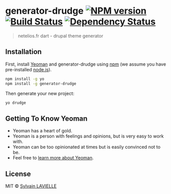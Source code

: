 # generator-drudge [![NPM version][npm-image]][npm-url] [![Build Status][travis-image]][travis-url] [![Dependency Status][daviddm-image]][daviddm-url]
> netelios.fr dart -  drupal theme generator

## Installation

First, install [Yeoman](http://yeoman.io) and generator-drudge using [npm](https://www.npmjs.com/) (we assume you have pre-installed [node.js](https://nodejs.org/)).

```bash
npm install -g yo
npm install -g generator-drudge
```

Then generate your new project:

```bash
yo drudge
```

## Getting To Know Yeoman

 * Yeoman has a heart of gold.
 * Yeoman is a person with feelings and opinions, but is very easy to work with.
 * Yeoman can be too opinionated at times but is easily convinced not to be.
 * Feel free to [learn more about Yeoman](http://yeoman.io/).

## License

MIT © [Sylvain LAVIELLE]()


[npm-image]: https://badge.fury.io/js/generator-drudge.svg
[npm-url]: https://npmjs.org/package/generator-drudge
[travis-image]: https://travis-ci.org/slavielle/generator-drudge.svg?branch=master
[travis-url]: https://travis-ci.org/slavielle/generator-drudge
[daviddm-image]: https://david-dm.org/slavielle/generator-drudge.svg?theme=shields.io
[daviddm-url]: https://david-dm.org/slavielle/generator-drudge
